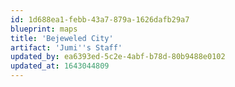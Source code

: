 ```yaml
---
id: 1d688ea1-febb-43a7-879a-1626dafb29a7
blueprint: maps
title: 'Bejeweled City'
artifact: 'Jumi''s Staff'
updated_by: ea6393ed-5c2e-4abf-b78d-80b9488e0102
updated_at: 1643044809
---
```

